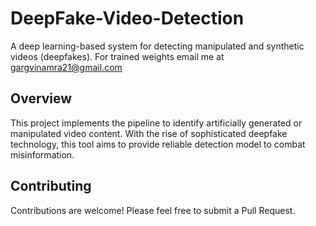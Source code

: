 # DeepFake-Video-Detection

A deep learning-based system for detecting manipulated and synthetic videos (deepfakes).
For trained weights email me at gargvinamra21@gmail.com

## Overview

This project implements the pipeline to identify artificially generated or manipulated video content. With the rise of sophisticated deepfake technology, this tool aims to provide reliable detection model to combat misinformation.

## Contributing

Contributions are welcome! Please feel free to submit a Pull Request.
